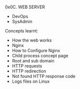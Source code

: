 0x0C. WEB SERVER

* DevOps
* SysAdmin

Concepts learnt:

* How the web works
* Nginx
* How to Configure Nginx
* Child process concept page
* Root and sub domain
* HTTP requests
* HTTP redirection
* Not found HTTP response code
* Logs files on Linux
